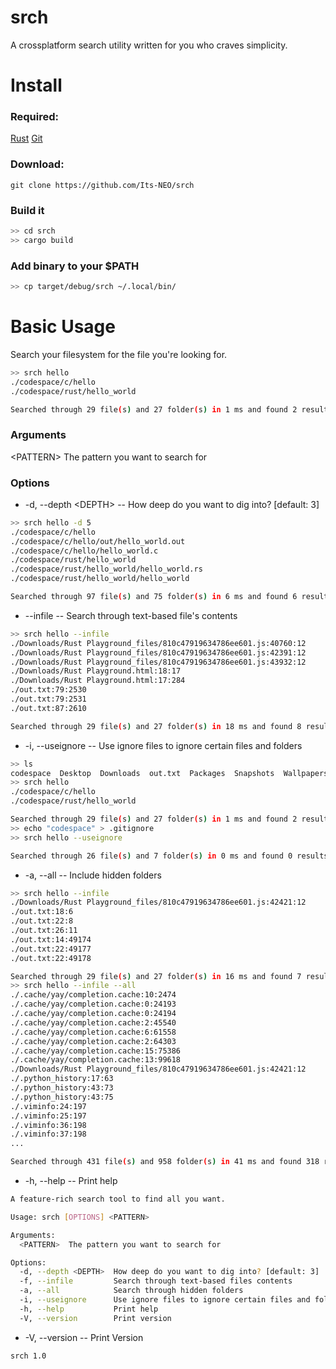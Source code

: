 # srch
A crossplatform search utility written for you who craves simplicity.

# Install
### Required:
[Rust](https://www.rust-lang.org/tools/install) 
[Git](https://git-scm.com/book/en/v2/Getting-Started-Installing-Git)

### Download:
```git clone https://github.com/Its-NEO/srch```

### Build it
```bash
>> cd srch
>> cargo build
```

### Add binary to your $PATH
```bash
>> cp target/debug/srch ~/.local/bin/
```


# Basic Usage

Search your filesystem for the file you're looking for. 

```bash
>> srch hello
./codespace/c/hello
./codespace/rust/hello_world

Searched through 29 file(s) and 27 folder(s) in 1 ms and found 2 results.
```

### Arguments
\<PATTERN\>
The pattern you want to search for 

### Options
+ -d, --depth \<DEPTH\> -- How deep do you want to dig into? \[default: 3\]
```bash
>> srch hello -d 5
./codespace/c/hello
./codespace/c/hello/out/hello_world.out
./codespace/c/hello/hello_world.c
./codespace/rust/hello_world
./codespace/rust/hello_world/hello_world.rs
./codespace/rust/hello_world/hello_world

Searched through 97 file(s) and 75 folder(s) in 6 ms and found 6 results.
```
	
+ --infile -- Search through text-based file's contents
```bash
>> srch hello --infile
./Downloads/Rust Playground_files/810c47919634786ee601.js:40760:12
./Downloads/Rust Playground_files/810c47919634786ee601.js:42391:12
./Downloads/Rust Playground_files/810c47919634786ee601.js:43932:12
./Downloads/Rust Playground.html:18:17
./Downloads/Rust Playground.html:17:284
./out.txt:79:2530
./out.txt:79:2531
./out.txt:87:2610

Searched through 29 file(s) and 27 folder(s) in 18 ms and found 8 results.
```
+ -i, --useignore -- Use ignore files to ignore certain files and folders
```bash
>> ls
codespace  Desktop  Downloads  out.txt  Packages  Snapshots  Wallpapers
>> srch hello
./codespace/c/hello
./codespace/rust/hello_world

Searched through 29 file(s) and 27 folder(s) in 1 ms and found 2 results.
>> echo "codespace" > .gitignore
>> srch hello --useignore

Searched through 26 file(s) and 7 folder(s) in 0 ms and found 0 results.
``` 
+ -a, --all -- Include hidden folders
```bash
>> srch hello --infile
./Downloads/Rust Playground_files/810c47919634786ee601.js:42421:12
./out.txt:18:6
./out.txt:22:8
./out.txt:26:11
./out.txt:14:49174
./out.txt:22:49177
./out.txt:22:49178

Searched through 29 file(s) and 27 folder(s) in 16 ms and found 7 results.
>> srch hello --infile --all
./.cache/yay/completion.cache:10:2474
./.cache/yay/completion.cache:0:24193
./.cache/yay/completion.cache:0:24194
./.cache/yay/completion.cache:2:45540
./.cache/yay/completion.cache:6:61558
./.cache/yay/completion.cache:2:64303
./.cache/yay/completion.cache:15:75386
./.cache/yay/completion.cache:13:99618
./Downloads/Rust Playground_files/810c47919634786ee601.js:42421:12
./.python_history:17:63
./.python_history:43:73
./.python_history:43:75
./.viminfo:24:197
./.viminfo:25:197
./.viminfo:36:198
./.viminfo:37:198
...

Searched through 431 file(s) and 958 folder(s) in 41 ms and found 318 results.
```
+ -h, --help -- Print help
```bash
A feature-rich search tool to find all you want.

Usage: srch [OPTIONS] <PATTERN>

Arguments:
  <PATTERN>  The pattern you want to search for

Options:
  -d, --depth <DEPTH>  How deep do you want to dig into? [default: 3]
  -f, --infile         Search through text-based files contents
  -a, --all            Search through hidden folders
  -i, --useignore      Use ignore files to ignore certain files and folders
  -h, --help           Print help
  -V, --version        Print version
```
+ -V, --version -- Print Version
```bash
srch 1.0
```
